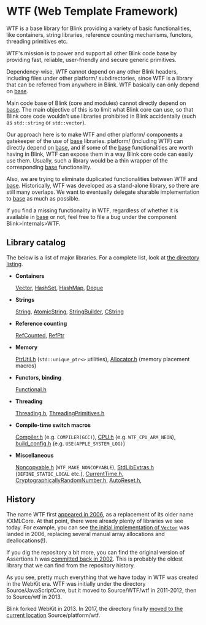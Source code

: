 # WTF (Web Template Framework)

WTF is a base library for Blink providing a variety of basic functionalities,
like containers, string libraries, reference counting mechanisms, functors,
threading primitives etc.

WTF's mission is to power and support all other Blink code base by providing
fast, reliable, user-friendly and secure generic primitives.

Dependency-wise, WTF cannot depend on any other Blink headers, including
files under other platform/ subdirectories, since WTF is a library that can be
referred from anywhere in Blink. WTF basically can only depend on [base].

Main code base of Blink (core and modules) cannot directly depend on [base].
The main objective of this is to limit what Blink core can use, so that Blink
core code wouldn't use libraries prohibited in Blink accidentally (such as
`std::string` or `std::vector`).

Our approach here is to make WTF and other platform/ components a gatekeeper of
the use of [base] libraries. platform/ (including WTF) can directly depend on
[base], and if some of the [base] functionalities are worth having in Blink,
WTF can expose them in a way Blink core code can easily use them. Usually,
such a library would be a thin wrapper of the corresponding [base]
functionality.

Also, we are trying to eliminate duplicated functionalities between WTF and
[base]. Historically, WTF was developed as a stand-alone library, so there
are still many overlaps. We want to eventually delegate sharable implementation
to [base] as much as possible.

If you find a missing functionality in WTF, regardless of whether it is
available in [base] or not, feel free to file a bug under the component
Blink>Internals>WTF.

## Library catalog

The below is a list of major libraries. For a complete list, look at
[the directory listing].

* **Containers**

  [Vector], [HashSet], [HashMap], [Deque]

* **Strings**

  [String], [AtomicString], [StringBuilder], [CString]

* **Reference counting**

  [RefCounted], [RefPtr]

* **Memory**

  [PtrUtil.h] (`std::unique_ptr<>` utilities),
  [Allocator.h] (memory placement macros)

* **Functors, binding**

  [Functional.h]

* **Threading**

  [Threading.h], [ThreadingPrimitives.h]

* **Compile-time switch macros**

  [Compiler.h] (e.g. `COMPILER(GCC)`),
  [CPU.h] (e.g. `WTF_CPU_ARM_NEON`),
  [build_config.h] (e.g. `USE(APPLE_SYSTEM_LOG)`)

* **Miscellaneous**

  [Noncopyable.h] (`WTF_MAKE_NONCOPYABLE`),
  [StdLibExtras.h] (`DEFINE_STATIC_LOCAL` etc.),
  [CurrentTime.h],
  [CryptographicallyRandomNumber.h],
  [AutoReset.h],

## History

The name WTF first [appeared in 2006][1], as a replacement of its older name
KXMLCore. At that point, there were already plenty of libraries we see today.
For example, you can see [the initial implementation of `Vector`][2] was landed
in 2006, replacing several manual array allocations and deallocations(!).

If you dig the repository a bit more, you can find the original version of
Assertions.h was [committed back in 2002][3]. This is probably the oldest
library that we can find from the repository history.

As you see, pretty much everything that we have today in WTF was created in
the WebKit era. WTF was initially under the directory Source/JavaScriptCore,
but it moved to Source/WTF/wtf in 2011-2012, then to Source/wtf in 2013.

Blink forked WebKit in 2013. In 2017, the directory finally [moved to the
current location][4] Source/platform/wtf.

[the directory listing]: https://cs.chromium.org/chromium/src/third_party/WebKit/Source/platform/wtf/
[base]: https://cs.chromium.org/chromium/src/base/
[Vector]: https://cs.chromium.org/chromium/src/third_party/WebKit/Source/platform/wtf/Vector.h
[HashSet]: https://cs.chromium.org/chromium/src/third_party/WebKit/Source/platform/wtf/HashSet.h
[HashMap]: https://cs.chromium.org/chromium/src/third_party/WebKit/Source/platform/wtf/HashMap.h
[Deque]: https://cs.chromium.org/chromium/src/third_party/WebKit/Source/platform/wtf/Deque.h
[String]: https://cs.chromium.org/chromium/src/third_party/WebKit/Source/platform/wtf/text/WTFString.h
[AtomicString]: https://cs.chromium.org/chromium/src/third_party/WebKit/Source/platform/wtf/text/AtomicString.h
[StringBuilder]: https://cs.chromium.org/chromium/src/third_party/WebKit/Source/platform/wtf/text/StringBuilder.h
[CString]: https://cs.chromium.org/chromium/src/third_party/WebKit/Source/platform/wtf/text/CString.h
[RefCounted]: https://cs.chromium.org/chromium/src/third_party/WebKit/Source/platform/wtf/RefCounted.h
[RefPtr]: https://cs.chromium.org/chromium/src/third_party/WebKit/Source/platform/wtf/RefPtr.h
[PtrUtil.h]: https://cs.chromium.org/chromium/src/third_party/WebKit/Source/platform/wtf/PtrUtil.h
[Allocator.h]: https://cs.chromium.org/chromium/src/third_party/WebKit/Source/platform/wtf/Allocator.h
[Functional.h]: https://cs.chromium.org/chromium/src/third_party/WebKit/Source/platform/wtf/Functional.h
[Threading.h]: https://cs.chromium.org/chromium/src/third_party/WebKit/Source/platform/wtf/Threading.h
[ThreadingPrimitives.h]: https://cs.chromium.org/chromium/src/third_party/WebKit/Source/platform/wtf/ThreadingPrimitives.h
[Compiler.h]: https://cs.chromium.org/chromium/src/third_party/WebKit/Source/platform/wtf/Compiler.h
[CPU.h]: https://cs.chromium.org/chromium/src/third_party/WebKit/Source/platform/wtf/CPU.h
[build_config.h]: https://cs.chromium.org/chromium/src/third_party/WebKit/Source/platform/wtf/build_config.h
[Noncopyable.h]: https://cs.chromium.org/chromium/src/third_party/WebKit/Source/platform/wtf/Noncopyable.h
[StdLibExtras.h]: https://cs.chromium.org/chromium/src/third_party/WebKit/Source/platform/wtf/StdLibExtras.h
[CurrentTime.h]: https://cs.chromium.org/chromium/src/third_party/WebKit/Source/platform/wtf/CurrentTime.h
[CryptographicallyRandomNumber.h]: https://cs.chromium.org/chromium/src/third_party/WebKit/Source/platform/wtf/CryptographicallyRandomNumber.h
[AutoReset.h]: https://cs.chromium.org/chromium/src/third_party/WebKit/Source/platform/wtf/AutoReset.h
[1]: https://chromium.googlesource.com/chromium/src/+/e372c152fc6e57743ebc508fe17f6eb131b4ff8d
[2]: https://chromium.googlesource.com/chromium/src/+/547a6ca360a56fbee3d5ea4a71ba18f91622455c
[3]: https://chromium.googlesource.com/chromium/src/+/478890427ee03fd88e6f0f58ee8220512044bed9/third_party/WebKit/WebCore/kwq/KWQAssertions.h
[4]:https://docs.google.com/document/d/1JK26H-1-cD9-s9QLvEfY55H2kgSxRFNPLfjs049Us5w/edit?usp=sharing
